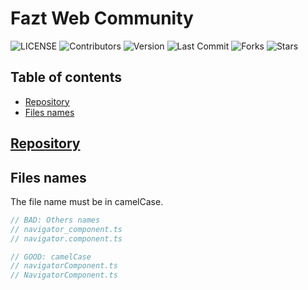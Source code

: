# Fazt Web Community
![LICENSE](https://img.shields.io/github/license/faztcommunity/fazt-web-community)
![Contributors](https://img.shields.io/github/contributors/faztcommunity/fazt-web-community)
![Version](https://img.shields.io/github/package-json/v/faztcommunity/fazt-web-community/dev)
![Last Commit](https://img.shields.io/github/last-commit/faztcommunity/fazt-web-community/dev)
![Forks](https://img.shields.io/github/forks/faztcommunity/fazt-web-community?style=social)
![Stars](https://img.shields.io/github/stars/faztcommunity/fazt-web-community?style=social)

## Table of contents
* [Repository](#Repository)
* [Files names](#Files-names)

## [Repository](https://github.com/faztcommunity/fazt-web-community)

## Files names
The file name must be in camelCase.
```ts
// BAD: Others names
// navigator_component.ts
// navigator.component.ts

// GOOD: camelCase
// navigatorComponent.ts
// NavigatorComponent.ts
```
